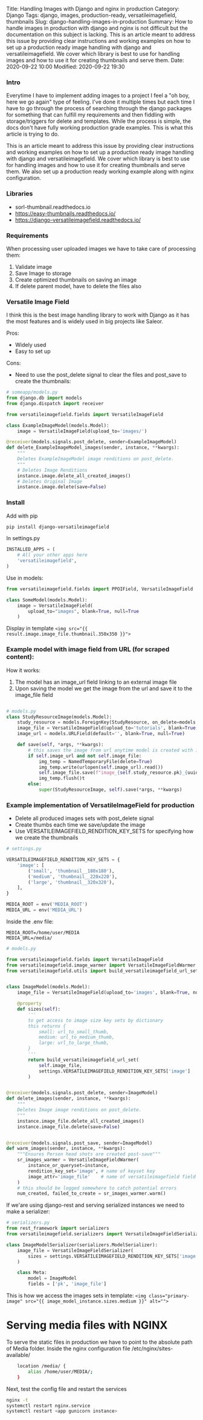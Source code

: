 Title: Handling Images with Django and nginx in production
Category: Django
Tags: django, images, production-ready, versatileimagefield, thumbnails
Slug: django-handling-images-in-production
Summary: How to handle images in production with django and nginx is not difficult but the documentation on this subject is lacking. This is an article meant to address this issue by providing clear instructions and working examples on how to set up a production ready image handling with django and versatileimagefield. We cover which library is best to use for handling images and how to use it for creating thumbnails and serve them.
Date: 2020-09-22 10:00
Modified: 2020-09-22 19:30

### Intro
Everytime I have to implement adding images to a project I feel a "oh boy, here we go again" type of feeling. I've done it multiple times but each time I have to go through the process of searching through the django packages for something that can fulfill my requirements and then fiddling with storage/triggers for delete and templates. While the process is simple, the docs don't have fully working production grade examples. This is what this article is trying to do.

This is an article meant to address this issue by providing clear instructions and working examples on how to set up a production ready image handling with django and versatileimagefield. We cover which library is best to use for handling images and how to use it for creating thumbnails and serve them. We also set up a production ready working example along with nginx configuration.

### Libraries
- sorl-thumbnail.readthedocs.io
- https://easy-thumbnails.readthedocs.io/
- https://django-versatileimagefield.readthedocs.io/


### Requirements
When processing user uploaded images we have to take care of processing them: 
1. Validate image
2. Save Image to storage
3. Create optimized thumbnails on saving an image
4. If delete parent model, have to delete the files also


### Versatile Image Field
I think this is the best image handling library to work with Django as it has the most features and is widely used in big projects like Saleor.

Pros: 

- Widely used
- Easy to set up

Cons:

- Need to use the post_delete signal to clear the files and post_save to create the thumbnails:
```python
# someapp/models.py
from django.db import models
from django.dispatch import receiver

from versatileimagefield.fields import VersatileImageField

class ExampleImageModel(models.Model):
    image = VersatileImageField(upload_to='images/')

@receiver(models.signals.post_delete, sender=ExampleImageModel)
def delete_ExampleImageModel_images(sender, instance, **kwargs):
    """
    Deletes ExampleImageModel image renditions on post_delete.
    """
    # Deletes Image Renditions
    instance.image.delete_all_created_images()
    # Deletes Original Image
    instance.image.delete(save=False)
```

### Install

Add with pip
```bash
pip install django-versatileimagefield
```

In settings.py
```python
INSTALLED_APPS = (
    # All your other apps here
    'versatileimagefield',
)
```

Use in models:
```python
from versatileimagefield.fields import PPOIField, VersatileImageField

class SomeModel(models.Model):
    image = VersatileImageField(
        upload_to="images", blank=True, null=True
    )
```

Display in template `<img src="{{ result.image.image_file.thumbnail.350x350 }}">`

### Example model with image field from URL (for scraped content):
How it works:

1. The model has an image_url field linking to an external image file
2. Upon saving the model we get the image from the url and save it to the image_file field


```python

# models.py
class StudyResourceImage(models.Model):
    study_resource = models.ForeignKey(StudyResource, on_delete=models.CASCADE, related_name='images')
    image_file = VersatileImageField(upload_to='tutorials', blank=True, null=True)
    image_url = models.URLField(default='', blank=True, null=True)

    def save(self, *args, **kwargs):
        # this saves the image from url anytime model is created with image_url
        if self.image_url and not self.image_file:
            img_temp = NamedTemporaryFile(delete=True)
            img_temp.write(urlopen(self.image_url).read())
            self.image_file.save(f"image_{self.study_resource.pk}_{uuid4().__str__()}.{self.image_url.split('.')[-1]}", File(img_temp))
            img_temp.flush()t
        else:
            super(StudyResourceImage, self).save(*args, **kwargs)
```

### Example implementation of VersatileImageField for production
- Delete all produced images sets with post_delete signal
- Create thumbs each time we save/update the image
- Use VERSATILEIMAGEFIELD_RENDITION_KEY_SETS for specifying how we create the thumbnails


```python
# settings.py

VERSATILEIMAGEFIELD_RENDITION_KEY_SETS = {
    'image': [
        ('small', 'thumbnail__180x180'),
        ('medium', 'thumbnail__220x220'),
        ('large', 'thumbnail__320x320'),
    ],
}

MEDIA_ROOT = env('MEDIA_ROOT')
MEDIA_URL = env('MEDIA_URL')
```

Inside the .env file:
```
MEDIA_ROOT=/home/user/MEDIA
MEDIA_URL=/media/
```

```python
# models.py

from versatileimagefield.fields import VersatileImageField
from versatileimagefield.image_warmer import VersatileImageFieldWarmer
from versatileimagefield.utils import build_versatileimagefield_url_set


class ImageModel(models.Model):
    image_file = VersatileImageField(upload_to='images', blank=True, null=True)

    @property
    def sizes(self):
        '''
        to get access to image size key sets by dictionary
        this returns {
            small: url_to_small_thumb,
            medium: url_to_medium_thumb,
            large: url_to_large_thumb,
        }
        '''
        return build_versatileimagefield_url_set(
            self.image_file,
            settings.VERSATILEIMAGEFIELD_RENDITION_KEY_SETS['image']
        )


@receiver(models.signals.post_delete, sender=ImageModel)
def delete_images(sender, instance, **kwargs):
    """
    Deletes Image image renditions on post_delete.
    """
    instance.image_file.delete_all_created_images()
    instance.image_file.delete(save=False)


@receiver(models.signals.post_save, sender=ImageModel)
def warm_images(sender, instance, **kwargs):
    """Ensures Person head shots are created post-save"""
    sr_images_warmer = VersatileImageFieldWarmer(
        instance_or_queryset=instance,
        rendition_key_set='image', # name of keyset key
        image_attr='image_file'    # name of versatileimagefield field on the model
    )
    # this should be logged somewhere to catch potential errors
    num_created, failed_to_create = sr_images_warmer.warm()
```

If we'are using django-rest and serving serialized instances we need to make a serializer:
```python
# serializers.py
from rest_framework import serializers
from versatileimagefield.serializers import VersatileImageFieldSerializer

class ImageModelSerializer(serializers.ModelSerializer):
    image_file = VersatileImageFieldSerializer(
        sizes = settings.VERSATILEIMAGEFIELD_RENDITION_KEY_SETS['image']
    )

    class Meta:
        model = ImageModel
        fields = ['pk', 'image_file']

```

This is how we access the images sets in template: 
`<img class="primary-image" src="{{ image_model_instance.sizes.medium }}" alt="">`

# Serving media files with NGINX

To serve the static files in production we have to point to the absolute path of Media folder. 
Inside the nginx configuration file /etc/nginx/sites-available/<filename>

```bash
    location /media/ {                                                                           
        alias /home/user/MEDIA/;                                
    }
```

Next, test the config file and restart the services

```bash
nginx -t
systemctl restart nginx.service
systemctl restart <app gunicorn instance>
```
